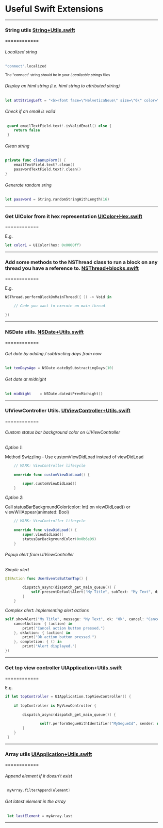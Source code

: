 # Useful Swift Extensions 

------

### String utils <a target="_blank" href="https://gist.github.com/pablogm/4ad14e100416d6a804aa">String+Utils.swift</a>
============

###### Localized string

```swift
"connect".localized
```

<sub>The "connect" string should be in your *Localizable.strings* files</sub>

###### Display an html string (i.e. html string to attributed string)

```swift
let attStringLeft = "<b><font face=\"HelveticaNeue\" size=\"6\" color=\"white\">\(speed)</font></b></br><font face=\"HelveticaNeue\" size=\"2\" color=\"white\">SPEED</font>".html2AttStr
```

###### Check if an email is valid

```swift
 guard emailTextField.text!.isValidEmail() else {
    return false
 }
```

###### Clean string

```swift
private func cleanupForm() {
    emailTextField.text?.clean()
    passwordTextField.text?.clean()
}
```

###### Generate random sring

```swift
let password = String.randomStringWithLength(16)
```

------

### Get UIColor from it hex representation  <a target="_blank" href="https://gist.github.com/pablogm/206fe8e4ae04b8fdb062">UIColor+Hex.swift</a>
============

E.g.

```swift
let color1 = UIColor(hex: 0x0000ff)
```

------


### Add some methods to the NSThread class to run a block on any thread you have a reference to. <a target="_blank" href="https://gist.github.com/pablogm/d20120a97912fea44bed">NSThread+blocks.swift</a>
============

E.g.

```swift
NSThread.performBlockOnMainThread({ () -> Void in

    // Code you want to execute on main thread            
            
})
```

------

### NSDate utils. <a target="_blank" href="https://gist.github.com/pablogm/b18618fa1e33b441fa98">NSDate+Utils.swift</a>
============

###### Get date by adding / subtracting days from now

```swift
let tenDaysAgo = NSDate.dateBySubstractingDays(10)
```

###### Get date at midnight

```swift
let midNight    = NSDate.dateAtPrevMidnight()
```

------

### UIViewController Utils. <a target="_blank" href="https://gist.github.com/pablogm/8906e68d950747888343">UIViewController+Utils.swift</a>
============

###### Custom status bar background color on UIViewController

*Option 1*:

Method Swizzling - Use customViewDidLoad instead of viewDidLoad
```swift
    // MARK: ViewController lifecycle
    
    override func customViewDidLoad() {
        
        super.customViewDidLoad()
    }
```

*Option 2*:

Call statusBarBackgroundColor(color: Int) on viewDidLoad() or viewWillAppear(animated: Bool)

```swift
    // MARK: ViewController lifecycle
    
    override func viewDidLoad() {
        super.viewDidLoad()
        statusBarBackgroundColor(0x0b6e99)
    }
```

###### Popup alert from UIViewController

*Simple alert*

```swift
@IBAction func UserEventsButtonTap() {
        
        dispatch_async(dispatch_get_main_queue()) {
            self.presentDefaultAlert("My Title", subText: "My Text", dismissText: "Ok")
        }
    }
```

*Complex alert: Implementing alert actions*

```swift
self.showAlert("My Title", message: "My Text", ok: "Ok", cancel: "Cancel",
    cancelAction: { (action) in
        print("Cancel action button pressed.")
    }, okAction: { (action) in
        print("Ok action button pressed.")
    }, completion: { () in
        print("Alert displayed.")
})
```

------

### Get top view controller  <a target="_blank" href="https://gist.github.com/pablogm/d4cb926fe419687a8fc5">UIApplication+Utils.swift</a>
============

E.g.

```swift
if let topController = UIApplication.topViewController() {
                            
    if topController is MyViewController {
                                
        dispatch_async(dispatch_get_main_queue()) {
                                    
                self?.performSegueWithIdentifier("MySegueId", sender: nil)
        }
    }
 }
```

------

### Array utils  <a target="_blank" href="https://gist.github.com/pablogm/d4cb926fe419687a8fc5">UIApplication+Utils.swift</a>
============

###### Append element if it doesn't exist

```swift
 myArray.filterAppend(element)
```

###### Get latest element in the array

```swift
 let lastElement = myArray.last
```

------
